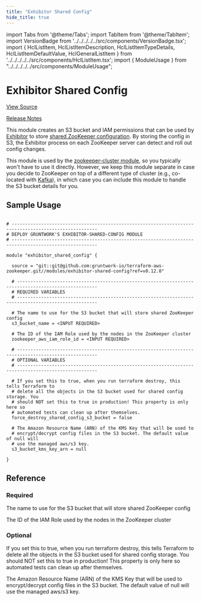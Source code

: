 ```yaml
---
title: "Exhibitor Shared Config"
hide_title: true
---
```


import Tabs from '@theme/Tabs';
import TabItem from '@theme/TabItem';
import VersionBadge from '../../../../../src/components/VersionBadge.tsx';
import { HclListItem, HclListItemDescription, HclListItemTypeDetails, HclListItemDefaultValue, HclGeneralListItem } from '../../../../../src/components/HclListItem.tsx';
import { ModuleUsage } from "../../../../../src/components/ModuleUsage";

<VersionBadge repoTitle="ZooKeeper" version="0.12.0" lastModifiedVersion="0.12.0"/>

# Exhibitor Shared Config

<a href="https://github.com/gruntwork-io/terraform-aws-zookeeper/tree/main/modules/exhibitor-shared-config" className="link-button" title="View the source code for this module in GitHub.">View Source</a>

<a href="https://github.com/gruntwork-io/terraform-aws-zookeeper/releases/tag/v0.12.0" className="link-button" title="Release notes for only versions which impacted this module.">Release Notes</a>

This module creates an S3 bucket and IAM permissions that can be used by
[Exhibitor](https://github.com/soabase/exhibitor/) to store [shared ZooKeeper
configuration](https://github.com/soabase/exhibitor/wiki/Shared-Configuration). By storing the config in S3, the
Exhibitor process on each ZooKeeper server can detect and roll out config changes.

This module is used by the [zookeeper-cluster module](https://github.com/gruntwork-io/terraform-aws-zookeeper/tree/main/modules/zookeeper-cluster), so you typically won't have to use
it directly. However, we keep this module separate in case you decide to ZooKeeper on top of a different type of
cluster (e.g., co-located with [Kafka](https://github.com/gruntwork-io/terraform-aws-kafka)), in which case you can include
this module to handle the S3 bucket details for you.

## Sample Usage

<ModuleUsage>

```hcl title="main.tf"

# ------------------------------------------------------------------------------------------------------
# DEPLOY GRUNTWORK'S EXHIBITOR-SHARED-CONFIG MODULE
# ------------------------------------------------------------------------------------------------------

module "exhibitor_shared_config" {

  source = "git::git@github.com:gruntwork-io/terraform-aws-zookeeper.git//modules/exhibitor-shared-config?ref=v0.12.0"

  # ----------------------------------------------------------------------------------------------------
  # REQUIRED VARIABLES
  # ----------------------------------------------------------------------------------------------------

  # The name to use for the S3 bucket that will store shared ZooKeeper config
  s3_bucket_name = <INPUT REQUIRED>

  # The ID of the IAM Role used by the nodes in the ZooKeeper cluster
  zookeeper_aws_iam_role_id = <INPUT REQUIRED>

  # ----------------------------------------------------------------------------------------------------
  # OPTIONAL VARIABLES
  # ----------------------------------------------------------------------------------------------------

  # If you set this to true, when you run terraform destroy, this tells Terraform to
  # delete all the objects in the S3 bucket used for shared config storage. You
  # should NOT set this to true in production! This property is only here so
  # automated tests can clean up after themselves.
  force_destroy_shared_config_s3_bucket = false

  # The Amazon Resource Name (ARN) of the KMS Key that will be used to
  # encrypt/decrypt config files in the S3 bucket. The default value of null will
  # use the managed aws/s3 key.
  s3_bucket_kms_key_arn = null

}

```

</ModuleUsage>




## Reference

<Tabs>
<TabItem value="inputs" label="Inputs" default>

### Required

<HclListItem name="s3_bucket_name" requirement="required" type="string">
<HclListItemDescription>

The name to use for the S3 bucket that will store shared ZooKeeper config

</HclListItemDescription>
</HclListItem>

<HclListItem name="zookeeper_aws_iam_role_id" requirement="required" type="string">
<HclListItemDescription>

The ID of the IAM Role used by the nodes in the ZooKeeper cluster

</HclListItemDescription>
</HclListItem>

### Optional

<HclListItem name="force_destroy_shared_config_s3_bucket" requirement="optional" type="bool">
<HclListItemDescription>

If you set this to true, when you run terraform destroy, this tells Terraform to delete all the objects in the S3 bucket used for shared config storage. You should NOT set this to true in production! This property is only here so automated tests can clean up after themselves.

</HclListItemDescription>
<HclListItemDefaultValue defaultValue="false"/>
</HclListItem>

<HclListItem name="s3_bucket_kms_key_arn" requirement="optional" type="string">
<HclListItemDescription>

The Amazon Resource Name (ARN) of the KMS Key that will be used to encrypt/decrypt config files in the S3 bucket. The default value of null will use the managed aws/s3 key.

</HclListItemDescription>
<HclListItemDefaultValue defaultValue="null"/>
</HclListItem>

</TabItem>
<TabItem value="outputs" label="Outputs">

<HclListItem name="s3_bucket_arn">
</HclListItem>

</TabItem>
</Tabs>


<!-- ##DOCS-SOURCER-START
{
  "originalSources": [
    "https://github.com/gruntwork-io/terraform-aws-zookeeper/tree/main/modules/exhibitor-shared-config/readme.md",
    "https://github.com/gruntwork-io/terraform-aws-zookeeper/tree/main/modules/exhibitor-shared-config/variables.tf",
    "https://github.com/gruntwork-io/terraform-aws-zookeeper/tree/main/modules/exhibitor-shared-config/outputs.tf"
  ],
  "sourcePlugin": "module-catalog-api",
  "hash": "1f76411fd53e93e0541709bf0cf40491"
}
##DOCS-SOURCER-END -->

